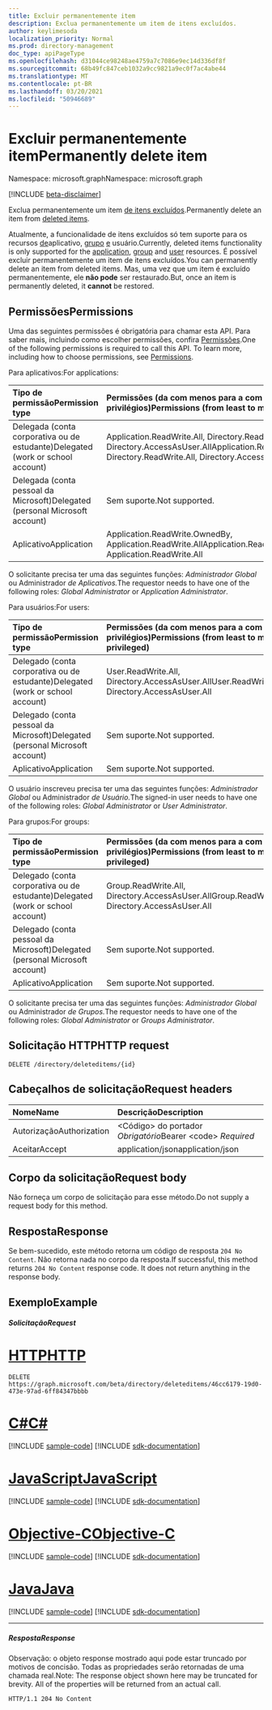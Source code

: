 ```yaml
---
title: Excluir permanentemente item
description: Exclua permanentemente um item de itens excluídos.
author: keylimesoda
localization_priority: Normal
ms.prod: directory-management
doc_type: apiPageType
ms.openlocfilehash: d31044ce98248ae4759a7c7086e9ec14d336df8f
ms.sourcegitcommit: 68b49fc847ceb1032a9cc9821a9ec0f7ac4abe44
ms.translationtype: MT
ms.contentlocale: pt-BR
ms.lasthandoff: 03/20/2021
ms.locfileid: "50946689"
---
```

# <a name="permanently-delete-item"></a><span data-ttu-id="71d66-103">Excluir permanentemente item</span><span class="sxs-lookup"><span data-stu-id="71d66-103">Permanently delete item</span></span>

<span data-ttu-id="71d66-104">Namespace: microsoft.graph</span><span class="sxs-lookup"><span data-stu-id="71d66-104">Namespace: microsoft.graph</span></span>

[!INCLUDE [beta-disclaimer](../../includes/beta-disclaimer.md)]

<span data-ttu-id="71d66-105">Exclua permanentemente um item [de itens excluídos](../resources/directory.md).</span><span class="sxs-lookup"><span data-stu-id="71d66-105">Permanently delete an item from [deleted items](../resources/directory.md).</span></span>

<span data-ttu-id="71d66-106">Atualmente, a funcionalidade de itens excluídos só tem suporte para os recursos [de](../resources/application.md)aplicativo, [grupo](../resources/group.md) [e](../resources/user.md) usuário.</span><span class="sxs-lookup"><span data-stu-id="71d66-106">Currently, deleted items functionality is only supported for the [application](../resources/application.md), [group](../resources/group.md) and [user](../resources/user.md) resources.</span></span> <span data-ttu-id="71d66-107">É possível excluir permanentemente um item de itens excluídos.</span><span class="sxs-lookup"><span data-stu-id="71d66-107">You can permanently delete an item from deleted items.</span></span> <span data-ttu-id="71d66-108">Mas, uma vez que um item é excluído permanentemente, ele **não pode** ser restaurado.</span><span class="sxs-lookup"><span data-stu-id="71d66-108">But, once an item is permanently deleted, it **cannot** be restored.</span></span>

## <a name="permissions"></a><span data-ttu-id="71d66-109">Permissões</span><span class="sxs-lookup"><span data-stu-id="71d66-109">Permissions</span></span>
<span data-ttu-id="71d66-p102">Uma das seguintes permissões é obrigatória para chamar esta API. Para saber mais, incluindo como escolher permissões, confira [Permissões](/graph/permissions-reference).</span><span class="sxs-lookup"><span data-stu-id="71d66-p102">One of the following permissions is required to call this API. To learn more, including how to choose permissions, see [Permissions](/graph/permissions-reference).</span></span>

<span data-ttu-id="71d66-112">Para aplicativos:</span><span class="sxs-lookup"><span data-stu-id="71d66-112">For applications:</span></span>

|<span data-ttu-id="71d66-113">Tipo de permissão</span><span class="sxs-lookup"><span data-stu-id="71d66-113">Permission type</span></span>      | <span data-ttu-id="71d66-114">Permissões (da com menos para a com mais privilégios)</span><span class="sxs-lookup"><span data-stu-id="71d66-114">Permissions (from least to most privileged)</span></span>              |
|:--------------------|:---------------------------------------------------------|
|<span data-ttu-id="71d66-115">Delegada (conta corporativa ou de estudante)</span><span class="sxs-lookup"><span data-stu-id="71d66-115">Delegated (work or school account)</span></span> | <span data-ttu-id="71d66-116">Application.ReadWrite.All, Directory.ReadWrite.All, Directory.AccessAsUser.All</span><span class="sxs-lookup"><span data-stu-id="71d66-116">Application.ReadWrite.All, Directory.ReadWrite.All, Directory.AccessAsUser.All</span></span>    |
|<span data-ttu-id="71d66-117">Delegada (conta pessoal da Microsoft)</span><span class="sxs-lookup"><span data-stu-id="71d66-117">Delegated (personal Microsoft account)</span></span> | <span data-ttu-id="71d66-118">Sem suporte.</span><span class="sxs-lookup"><span data-stu-id="71d66-118">Not supported.</span></span>    |
|<span data-ttu-id="71d66-119">Aplicativo</span><span class="sxs-lookup"><span data-stu-id="71d66-119">Application</span></span> | <span data-ttu-id="71d66-120">Application.ReadWrite.OwnedBy, Application.ReadWrite.All</span><span class="sxs-lookup"><span data-stu-id="71d66-120">Application.ReadWrite.OwnedBy, Application.ReadWrite.All</span></span> |

<span data-ttu-id="71d66-121">O solicitante precisa ter uma das seguintes funções: *Administrador Global* ou Administrador *de Aplicativos.*</span><span class="sxs-lookup"><span data-stu-id="71d66-121">The requestor needs to have one of the following roles: *Global Administrator* or *Application Administrator*.</span></span>

<span data-ttu-id="71d66-122">Para usuários:</span><span class="sxs-lookup"><span data-stu-id="71d66-122">For users:</span></span>

|<span data-ttu-id="71d66-123">Tipo de permissão</span><span class="sxs-lookup"><span data-stu-id="71d66-123">Permission type</span></span>      | <span data-ttu-id="71d66-124">Permissões (da com menos para a com mais privilégios)</span><span class="sxs-lookup"><span data-stu-id="71d66-124">Permissions (from least to most privileged)</span></span>              |
|:--------------------|:---------------------------------------------------------|
|<span data-ttu-id="71d66-125">Delegado (conta corporativa ou de estudante)</span><span class="sxs-lookup"><span data-stu-id="71d66-125">Delegated (work or school account)</span></span> | <span data-ttu-id="71d66-126">User.ReadWrite.All, Directory.AccessAsUser.All</span><span class="sxs-lookup"><span data-stu-id="71d66-126">User.ReadWrite.All, Directory.AccessAsUser.All</span></span> |
|<span data-ttu-id="71d66-127">Delegado (conta pessoal da Microsoft)</span><span class="sxs-lookup"><span data-stu-id="71d66-127">Delegated (personal Microsoft account)</span></span> | <span data-ttu-id="71d66-128">Sem suporte.</span><span class="sxs-lookup"><span data-stu-id="71d66-128">Not supported.</span></span> |
|<span data-ttu-id="71d66-129">Aplicativo</span><span class="sxs-lookup"><span data-stu-id="71d66-129">Application</span></span> | <span data-ttu-id="71d66-130">Sem suporte.</span><span class="sxs-lookup"><span data-stu-id="71d66-130">Not supported.</span></span> |

<span data-ttu-id="71d66-131">O usuário inscreveu precisa ter uma das seguintes funções: *Administrador Global* ou Administrador *de Usuário.*</span><span class="sxs-lookup"><span data-stu-id="71d66-131">The signed-in user needs to have one of the following roles: *Global Administrator* or *User Administrator*.</span></span>

<span data-ttu-id="71d66-132">Para grupos:</span><span class="sxs-lookup"><span data-stu-id="71d66-132">For groups:</span></span>

|<span data-ttu-id="71d66-133">Tipo de permissão</span><span class="sxs-lookup"><span data-stu-id="71d66-133">Permission type</span></span>      | <span data-ttu-id="71d66-134">Permissões (da com menos para a com mais privilégios)</span><span class="sxs-lookup"><span data-stu-id="71d66-134">Permissions (from least to most privileged)</span></span>              |
|:--------------------|:---------------------------------------------------------|
|<span data-ttu-id="71d66-135">Delegado (conta corporativa ou de estudante)</span><span class="sxs-lookup"><span data-stu-id="71d66-135">Delegated (work or school account)</span></span> | <span data-ttu-id="71d66-136">Group.ReadWrite.All, Directory.AccessAsUser.All</span><span class="sxs-lookup"><span data-stu-id="71d66-136">Group.ReadWrite.All, Directory.AccessAsUser.All</span></span> |
|<span data-ttu-id="71d66-137">Delegado (conta pessoal da Microsoft)</span><span class="sxs-lookup"><span data-stu-id="71d66-137">Delegated (personal Microsoft account)</span></span> | <span data-ttu-id="71d66-138">Sem suporte.</span><span class="sxs-lookup"><span data-stu-id="71d66-138">Not supported.</span></span>    |
|<span data-ttu-id="71d66-139">Aplicativo</span><span class="sxs-lookup"><span data-stu-id="71d66-139">Application</span></span> | <span data-ttu-id="71d66-140">Sem suporte.</span><span class="sxs-lookup"><span data-stu-id="71d66-140">Not supported.</span></span> |

<span data-ttu-id="71d66-141">O solicitante precisa ter uma das seguintes funções: *Administrador Global* ou Administrador *de Grupos.*</span><span class="sxs-lookup"><span data-stu-id="71d66-141">The requestor needs to have one of the following roles: *Global Administrator* or *Groups Administrator*.</span></span>

## <a name="http-request"></a><span data-ttu-id="71d66-142">Solicitação HTTP</span><span class="sxs-lookup"><span data-stu-id="71d66-142">HTTP request</span></span>
<!-- { "blockType": "ignored" } -->
```http
DELETE /directory/deleteditems/{id}
```
## <a name="request-headers"></a><span data-ttu-id="71d66-143">Cabeçalhos de solicitação</span><span class="sxs-lookup"><span data-stu-id="71d66-143">Request headers</span></span>
| <span data-ttu-id="71d66-144">Nome</span><span class="sxs-lookup"><span data-stu-id="71d66-144">Name</span></span>       | <span data-ttu-id="71d66-145">Descrição</span><span class="sxs-lookup"><span data-stu-id="71d66-145">Description</span></span>|
|:---------------|:----------|
| <span data-ttu-id="71d66-146">Autorização</span><span class="sxs-lookup"><span data-stu-id="71d66-146">Authorization</span></span>  | <span data-ttu-id="71d66-147">&lt;Código&gt; do portador *Obrigatório*</span><span class="sxs-lookup"><span data-stu-id="71d66-147">Bearer &lt;code&gt; *Required*</span></span>|
| <span data-ttu-id="71d66-148">Aceitar</span><span class="sxs-lookup"><span data-stu-id="71d66-148">Accept</span></span>  | <span data-ttu-id="71d66-149">application/json</span><span class="sxs-lookup"><span data-stu-id="71d66-149">application/json</span></span> |

## <a name="request-body"></a><span data-ttu-id="71d66-150">Corpo da solicitação</span><span class="sxs-lookup"><span data-stu-id="71d66-150">Request body</span></span>
<span data-ttu-id="71d66-151">Não forneça um corpo de solicitação para esse método.</span><span class="sxs-lookup"><span data-stu-id="71d66-151">Do not supply a request body for this method.</span></span>

## <a name="response"></a><span data-ttu-id="71d66-152">Resposta</span><span class="sxs-lookup"><span data-stu-id="71d66-152">Response</span></span>

<span data-ttu-id="71d66-p103">Se bem-sucedido, este método retorna um código de resposta `204 No Content`. Não retorna nada no corpo da resposta.</span><span class="sxs-lookup"><span data-stu-id="71d66-p103">If successful, this method returns `204 No Content` response code. It does not return anything in the response body.</span></span>

## <a name="example"></a><span data-ttu-id="71d66-155">Exemplo</span><span class="sxs-lookup"><span data-stu-id="71d66-155">Example</span></span>
##### <a name="request"></a><span data-ttu-id="71d66-156">Solicitação</span><span class="sxs-lookup"><span data-stu-id="71d66-156">Request</span></span>


# <a name="http"></a>[<span data-ttu-id="71d66-157">HTTP</span><span class="sxs-lookup"><span data-stu-id="71d66-157">HTTP</span></span>](#tab/http)
<!-- {
  "blockType": "request",
  "name": "delete_directory"
}-->
```http
DELETE https://graph.microsoft.com/beta/directory/deleteditems/46cc6179-19d0-473e-97ad-6ff84347bbbb
```
# <a name="c"></a>[<span data-ttu-id="71d66-158">C#</span><span class="sxs-lookup"><span data-stu-id="71d66-158">C#</span></span>](#tab/csharp)
[!INCLUDE [sample-code](../includes/snippets/csharp/delete-directory-csharp-snippets.md)]
[!INCLUDE [sdk-documentation](../includes/snippets/snippets-sdk-documentation-link.md)]

# <a name="javascript"></a>[<span data-ttu-id="71d66-159">JavaScript</span><span class="sxs-lookup"><span data-stu-id="71d66-159">JavaScript</span></span>](#tab/javascript)
[!INCLUDE [sample-code](../includes/snippets/javascript/delete-directory-javascript-snippets.md)]
[!INCLUDE [sdk-documentation](../includes/snippets/snippets-sdk-documentation-link.md)]

# <a name="objective-c"></a>[<span data-ttu-id="71d66-160">Objective-C</span><span class="sxs-lookup"><span data-stu-id="71d66-160">Objective-C</span></span>](#tab/objc)
[!INCLUDE [sample-code](../includes/snippets/objc/delete-directory-objc-snippets.md)]
[!INCLUDE [sdk-documentation](../includes/snippets/snippets-sdk-documentation-link.md)]

# <a name="java"></a>[<span data-ttu-id="71d66-161">Java</span><span class="sxs-lookup"><span data-stu-id="71d66-161">Java</span></span>](#tab/java)
[!INCLUDE [sample-code](../includes/snippets/java/delete-directory-java-snippets.md)]
[!INCLUDE [sdk-documentation](../includes/snippets/snippets-sdk-documentation-link.md)]

---

##### <a name="response"></a><span data-ttu-id="71d66-162">Resposta</span><span class="sxs-lookup"><span data-stu-id="71d66-162">Response</span></span>
<span data-ttu-id="71d66-p104">Observação: o objeto response mostrado aqui pode estar truncado por motivos de concisão. Todas as propriedades serão retornadas de uma chamada real.</span><span class="sxs-lookup"><span data-stu-id="71d66-p104">Note: The response object shown here may be truncated for brevity. All of the properties will be returned from an actual call.</span></span>
<!-- {
  "blockType": "response",
  "truncated": true
} -->
```http
HTTP/1.1 204 No Content
```

<!-- uuid: 8fcb5dbc-d5aa-4681-8e31-b001d5168d79
2015-10-25 14:57:30 UTC -->
<!--
{
  "type": "#page.annotation",
  "description": "Delete directory",
  "keywords": "",
  "section": "documentation",
  "tocPath": "",
  "suppressions": [
  ]
}
-->


